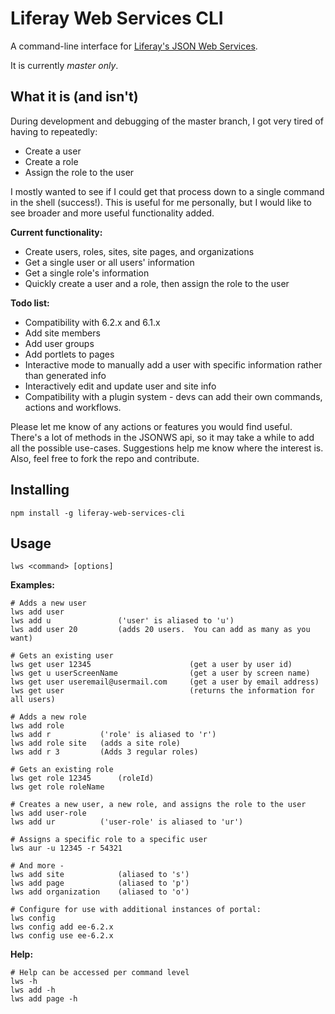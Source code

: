 # Liferay Web Services CLI
A command-line interface for [Liferay's JSON Web Services](https://www.liferay.com/api/jsonws).

It is currently *master only*.

## What it is (and isn't)
During development and debugging of the master branch, I got very tired of having to repeatedly:
- Create a user
- Create a role
- Assign the role to the user

I mostly wanted to see if I could get that process down to a single command in the shell (success!). This is useful for me personally, but I would like to see broader and more useful functionality added.

**Current functionality:**
- Create users, roles, sites, site pages, and organizations
- Get a single user or all users' information
- Get a single role's information
- Quickly create a user and a role, then assign the role to the user

**Todo list:**
- Compatibility with 6.2.x and 6.1.x
- Add site members
- Add user groups
- Add portlets to pages
- Interactive mode to manually add a user with specific information rather than generated info
- Interactively edit and update user and site info
- Compatibility with a plugin system - devs can add their own commands, actions and workflows.

Please let me know of any actions or features you would find useful.  There's a lot of methods in the JSONWS api, so it may take a while to add all the possible use-cases.  Suggestions help me know where the interest is.  Also, feel free to fork the repo and contribute.

## Installing
```
npm install -g liferay-web-services-cli
```

## Usage
```
lws <command> [options]
```

**Examples:**
```
# Adds a new user
lws add user
lws add u               ('user' is aliased to 'u')
lws add user 20         (adds 20 users.  You can add as many as you want)

# Gets an existing user
lws get user 12345                      (get a user by user id)
lws get u userScreenName                (get a user by screen name)
lws get user useremail@usermail.com     (get a user by email address)
lws get user                            (returns the information for all users)

# Adds a new role
lws add role
lws add r           ('role' is aliased to 'r')
lws add role site   (adds a site role)
lws add r 3         (Adds 3 regular roles)

# Gets an existing role
lws get role 12345      (roleId)
lws get role roleName

# Creates a new user, a new role, and assigns the role to the user
lws add user-role 
lws add ur          ('user-role' is aliased to 'ur')

# Assigns a specific role to a specific user
lws aur -u 12345 -r 54321

# And more - 
lws add site            (aliased to 's')
lws add page            (aliased to 'p') 
lws add organization    (aliased to 'o')

# Configure for use with additional instances of portal:
lws config
lws config add ee-6.2.x
lws config use ee-6.2.x
```

**Help:**
```
# Help can be accessed per command level
lws -h
lws add -h
lws add page -h
```






